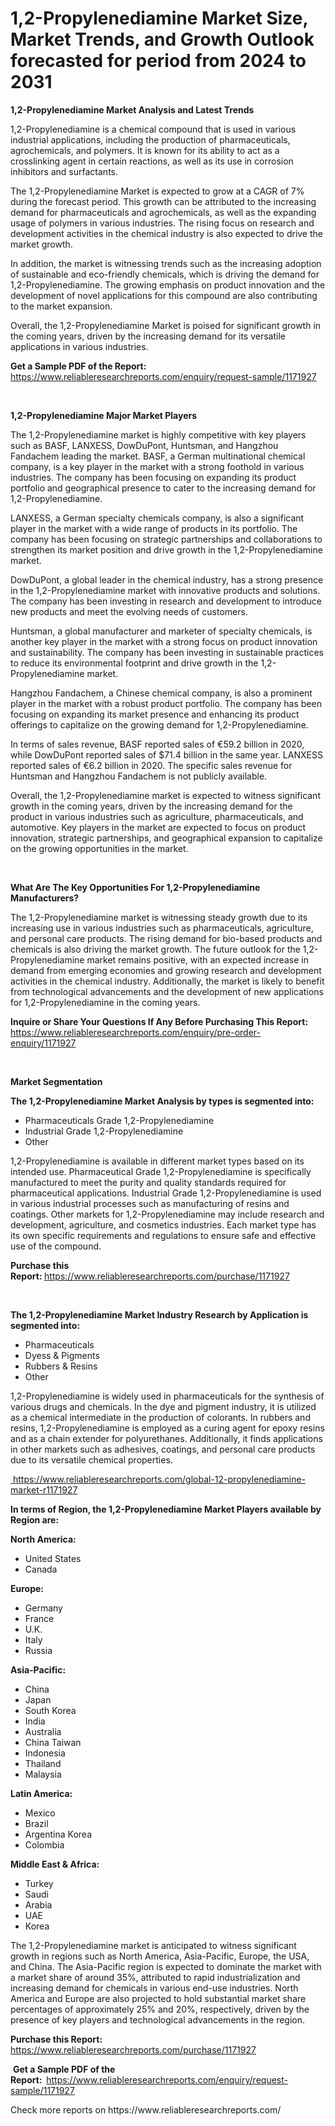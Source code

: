 <p><h1>1,2-Propylenediamine Market Size, Market Trends, and Growth Outlook forecasted for period from 2024 to 2031</h1></p><p><strong>1,2-Propylenediamine Market Analysis and Latest Trends</strong></p>
<p><p>1,2-Propylenediamine is a chemical compound that is used in various industrial applications, including the production of pharmaceuticals, agrochemicals, and polymers. It is known for its ability to act as a crosslinking agent in certain reactions, as well as its use in corrosion inhibitors and surfactants.</p><p>The 1,2-Propylenediamine Market is expected to grow at a CAGR of 7% during the forecast period. This growth can be attributed to the increasing demand for pharmaceuticals and agrochemicals, as well as the expanding usage of polymers in various industries. The rising focus on research and development activities in the chemical industry is also expected to drive the market growth.</p><p>In addition, the market is witnessing trends such as the increasing adoption of sustainable and eco-friendly chemicals, which is driving the demand for 1,2-Propylenediamine. The growing emphasis on product innovation and the development of novel applications for this compound are also contributing to the market expansion.</p><p>Overall, the 1,2-Propylenediamine Market is poised for significant growth in the coming years, driven by the increasing demand for its versatile applications in various industries.</p></p>
<p><strong>Get a Sample PDF of the Report:&nbsp;</strong> <a href="https://www.reliableresearchreports.com/enquiry/request-sample/1171927">https://www.reliableresearchreports.com/enquiry/request-sample/1171927</a></p>
<p>&nbsp;</p>
<p><strong>1,2-Propylenediamine Major Market Players</strong></p>
<p><p>The 1,2-Propylenediamine market is highly competitive with key players such as BASF, LANXESS, DowDuPont, Huntsman, and Hangzhou Fandachem leading the market. BASF, a German multinational chemical company, is a key player in the market with a strong foothold in various industries. The company has been focusing on expanding its product portfolio and geographical presence to cater to the increasing demand for 1,2-Propylenediamine.</p><p>LANXESS, a German specialty chemicals company, is also a significant player in the market with a wide range of products in its portfolio. The company has been focusing on strategic partnerships and collaborations to strengthen its market position and drive growth in the 1,2-Propylenediamine market.</p><p>DowDuPont, a global leader in the chemical industry, has a strong presence in the 1,2-Propylenediamine market with innovative products and solutions. The company has been investing in research and development to introduce new products and meet the evolving needs of customers.</p><p>Huntsman, a global manufacturer and marketer of specialty chemicals, is another key player in the market with a strong focus on product innovation and sustainability. The company has been investing in sustainable practices to reduce its environmental footprint and drive growth in the 1,2-Propylenediamine market.</p><p>Hangzhou Fandachem, a Chinese chemical company, is also a prominent player in the market with a robust product portfolio. The company has been focusing on expanding its market presence and enhancing its product offerings to capitalize on the growing demand for 1,2-Propylenediamine.</p><p>In terms of sales revenue, BASF reported sales of €59.2 billion in 2020, while DowDuPont reported sales of $71.4 billion in the same year. LANXESS reported sales of €6.2 billion in 2020. The specific sales revenue for Huntsman and Hangzhou Fandachem is not publicly available. </p><p>Overall, the 1,2-Propylenediamine market is expected to witness significant growth in the coming years, driven by the increasing demand for the product in various industries such as agriculture, pharmaceuticals, and automotive. Key players in the market are expected to focus on product innovation, strategic partnerships, and geographical expansion to capitalize on the growing opportunities in the market.</p></p>
<p>&nbsp;</p>
<p><strong>What Are The Key Opportunities For 1,2-Propylenediamine Manufacturers?</strong></p>
<p><p>The 1,2-Propylenediamine market is witnessing steady growth due to its increasing use in various industries such as pharmaceuticals, agriculture, and personal care products. The rising demand for bio-based products and chemicals is also driving the market growth. The future outlook for the 1,2-Propylenediamine market remains positive, with an expected increase in demand from emerging economies and growing research and development activities in the chemical industry. Additionally, the market is likely to benefit from technological advancements and the development of new applications for 1,2-Propylenediamine in the coming years.</p></p>
<p><strong>Inquire or Share Your Questions If Any Before Purchasing This Report:</strong> <a href="https://www.reliableresearchreports.com/enquiry/pre-order-enquiry/1171927">https://www.reliableresearchreports.com/enquiry/pre-order-enquiry/1171927</a></p>
<p>&nbsp;</p>
<p><strong>Market Segmentation</strong></p>
<p><strong>The 1,2-Propylenediamine Market Analysis by types is segmented into:</strong></p>
<p><ul><li>Pharmaceuticals Grade 1,2-Propylenediamine</li><li>Industrial Grade 1,2-Propylenediamine</li><li>Other</li></ul></p>
<p><p>1,2-Propylenediamine is available in different market types based on its intended use. Pharmaceutical Grade 1,2-Propylenediamine is specifically manufactured to meet the purity and quality standards required for pharmaceutical applications. Industrial Grade 1,2-Propylenediamine is used in various industrial processes such as manufacturing of resins and coatings. Other markets for 1,2-Propylenediamine may include research and development, agriculture, and cosmetics industries. Each market type has its own specific requirements and regulations to ensure safe and effective use of the compound.</p></p>
<p><strong>Purchase this Report:&nbsp;</strong><a href="https://www.reliableresearchreports.com/purchase/1171927">https://www.reliableresearchreports.com/purchase/1171927</a></p>
<p>&nbsp;</p>
<p><strong>The 1,2-Propylenediamine Market Industry Research by Application is segmented into:</strong></p>
<p><ul><li>Pharmaceuticals</li><li>Dyess & Pigments</li><li>Rubbers & Resins</li><li>Other</li></ul></p>
<p><p>1,2-Propylenediamine is widely used in pharmaceuticals for the synthesis of various drugs and chemicals. In the dye and pigment industry, it is utilized as a chemical intermediate in the production of colorants. In rubbers and resins, 1,2-Propylenediamine is employed as a curing agent for epoxy resins and as a chain extender for polyurethanes. Additionally, it finds applications in other markets such as adhesives, coatings, and personal care products due to its versatile chemical properties.</p></p>
<p><a href="https://www.reliableresearchreports.com/global-12-propylenediamine-market-r1171927">&nbsp;https://www.reliableresearchreports.com/global-12-propylenediamine-market-r1171927</a></p>
<p><strong>In terms of Region, the 1,2-Propylenediamine Market Players available by Region are:</strong></p>
<p>
    <p> <strong> North America: </strong>
        <ul>
            <li>United States</li>
            <li>Canada</li>
        </ul>
        </p> 
    <p> <strong> Europe: </strong>
        <ul>
            <li>Germany</li>
            <li>France</li>
            <li>U.K.</li>
            <li>Italy</li>
            <li>Russia</li>
        </ul>
        </p> 
    <p> <strong> Asia-Pacific: </strong>
        <ul>
            <li>China</li>
            <li>Japan</li>
            <li>South Korea</li>
            <li>India</li>
            <li>Australia</li>
            <li>China Taiwan</li>
            <li>Indonesia</li>
            <li>Thailand</li>
            <li>Malaysia</li>
        </ul>
        </p> 
    <p> <strong> Latin America: </strong>
        <ul>
            <li>Mexico</li>
            <li>Brazil</li>
            <li>Argentina Korea</li>
            <li>Colombia</li>
        </ul>
        </p> 
    <p> <strong> Middle East & Africa: </strong>
        <ul>
            <li>Turkey</li>
            <li>Saudi</li>
            <li>Arabia</li>
            <li>UAE</li>
            <li>Korea</li>
        </ul>
    </p>
    </p>
<p><p>The 1,2-Propylenediamine market is anticipated to witness significant growth in regions such as North America, Asia-Pacific, Europe, the USA, and China. The Asia-Pacific region is expected to dominate the market with a market share of around 35%, attributed to rapid industrialization and increasing demand for chemicals in various end-use industries. North America and Europe are also projected to hold substantial market share percentages of approximately 25% and 20%, respectively, driven by the presence of key players and technological advancements in the region.</p></p>
<p><strong>Purchase this Report: </strong><a href="https://www.reliableresearchreports.com/purchase/1171927">https://www.reliableresearchreports.com/purchase/1171927</a></p>
<p>&nbsp;<strong>Get a Sample PDF of the Report:&nbsp;&nbsp;</strong><a href="https://www.reliableresearchreports.com/enquiry/request-sample/1171927">https://www.reliableresearchreports.com/enquiry/request-sample/1171927</a></p>
<p><strong></strong></p>
<p>Check more reports on https://www.reliableresearchreports.com/</p>